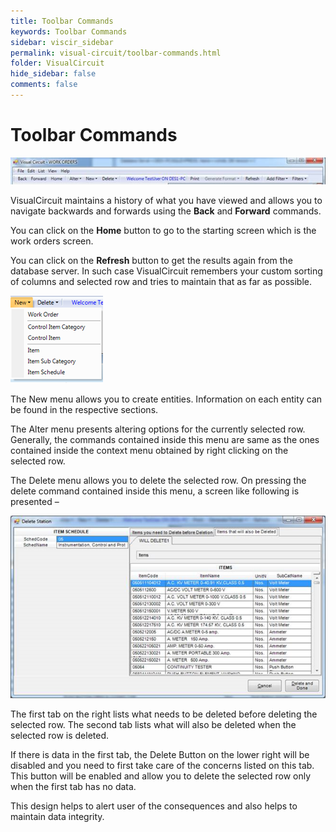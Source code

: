 ```yaml
---
title: Toolbar Commands
keywords: Toolbar Commands
sidebar: viscir_sidebar
permalink: visual-circuit/toolbar-commands.html
folder: VisualCircuit
hide_sidebar: false
comments: false
---
```


# Toolbar Commands

![](/images/toolbar-command.png)

VisualCircuit maintains a history of what you have viewed and allows you to navigate backwards and forwards using the **Back** and **Forward** commands.

You can click on the **Home** button to go to the starting screen which is the work orders screen.

You can click on the **Refresh** button to get the results again from the database server. In such case VisualCircuit remembers your custom sorting of columns and selected row and tries to maintain that as far as possible.

![](/images/toolbar-command-new.png)

The New menu allows you to create entities. Information on each entity can be found in the respective sections.

The Alter menu presents altering options for the currently selected row. Generally, the commands contained inside this menu are same as the ones contained inside the context menu obtained by right clicking on the selected row.

The Delete menu allows you to delete the selected row. On pressing the delete command contained inside this menu, a screen like following is presented –

![](/images/toolbar-command-delete.png)

The first tab on the right lists what needs to be deleted before deleting the selected row. The second tab lists what will also be deleted when the selected row is deleted.

If there is data in the first tab, the Delete Button on the lower right will be disabled and you need to first take care of the concerns listed on this tab. This button will be enabled and allow you to delete the selected row only when the first tab has no data.

This design helps to alert user of the consequences and also helps to maintain data integrity.
